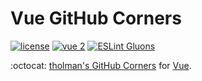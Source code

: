 # Vue GitHub Corners
[![license](https://img.shields.io/github/license/gluons/vue-gh-corners.svg?style=flat-square)](./LICENSE)
[![vue 2](https://img.shields.io/badge/vue-2-42b983.svg?style=flat-square)](https://vuejs.org)
[![ESLint Gluons](https://img.shields.io/badge/code%20style-gluons-9C27B0.svg?style=flat-square)](https://github.com/gluons/eslint-config-gluons)

:octocat: [tholman's GitHub Corners](https://github.com/tholman/github-corners) for [Vue](https://vuejs.org/).

